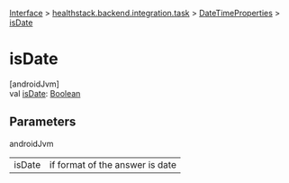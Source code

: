 
[Interface](../../../index.html) > [healthstack.backend.integration.task](../index.html) > [DateTimeProperties](index.html) > [isDate](is-date.html)



# isDate



[androidJvm]\
val [isDate](is-date.html): [Boolean](https://kotlinlang.org/api/latest/jvm/stdlib/kotlin/-boolean/index.html)



## Parameters


androidJvm

| | |
|---|---|
| isDate | if format of the answer is date |




